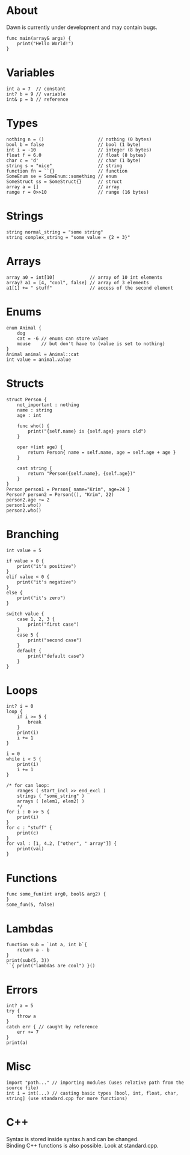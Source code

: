 # About
Dawn is currently under development and may contain bugs.

```dawn
func main(array& args) {
    print("Hello World!")
}
```

# Variables
```dawn
int a = 7  // constant
int? b = 9 // variable
int& p = b // reference
```

# Types
```dawn
nothing n = ()                    // nothing (0 bytes)
bool b = false                    // bool (1 byte)
int i = -10                       // integer (8 bytes)
float f = 6.0                     // float (8 bytes)
char c = 'd'                      // char (1 byte)
string s = "nice"                 // string
function fn = ``{}                // function
SomeEnum se = SomeEnum::something // enum
SomeStruct ss = SomeStruct{}      // struct
array a = []                      // array
range r = 0>>10                   // range (16 bytes)
```

# Strings
```dawn
string normal_string = "some string"
string complex_string = "some value = {2 + 3}"
```

# Arrays
```dawn
array a0 = int[10]             // array of 10 int elements
array? a1 = [4, "cool", false] // array of 3 elements
a1[1] += " stuff"              // access of the second element
```

# Enums
```dawn
enum Animal {
    dog
    cat = -6 // enums can store values
    mouse    // but don't have to (value is set to nothing)
}
Animal animal = Animal::cat
int value = animal.value
```

# Structs
```dawn
struct Person {
    not_important : nothing
    name : string
    age : int

    func who() {
        print("{self.name} is {self.age} years old")
    }

    oper +(int age) {
        return Person{ name = self.name, age = self.age + age }
    }

    cast string {
        return "Person({self.name}, {self.age})"
    }
}
Person person1 = Person{ name="Krim", age=24 }
Person? person2 = Person((), "Krim", 22)
person2.age += 2
person1.who()
person2.who()
```

# Branching
```dawn
int value = 5

if value > 0 {
    print("it's positive")
}
elif value < 0 {
    print("it's negative")
}
else {
    print("it's zero")
}

switch value {
    case 1, 2, 3 {
        print("first case")
    }
    case 5 {
        print("second case")
    }
    default {
        print("default case")
    }
}
```

# Loops
```dawn
int? i = 0
loop {
    if i >= 5 {
        break
    }
    print(i)
    i += 1
}

i = 0
while i < 5 {
    print(i)
    i += 1
}

/* for can loop:
    ranges ( start_incl >> end_excl )
    strings ( "some_string" )
    arrays ( [elem1, elem2] )
    */
for i : 0 >> 5 {
    print(i)
}
for c : "stuff" {
    print(c)
}
for val : [1, 4.2, ["other", " array"]] {
    print(val)
}
```

# Functions
```dawn
func some_fun(int arg0, bool& arg2) {
}
some_fun(5, false)
```

# Lambdas
```dawn
function sub = `int a, int b`{
    return a - b
}
print(sub(5, 3))
``{ print("lambdas are cool") }()
```

# Errors
```dawn
int? a = 5
try {
    throw a
}
catch err { // caught by reference
    err += 7
}
print(a)
```

# Misc
```dawn
import "path..." // importing modules (uses relative path from the source file)
int i = int(...) // casting basic types [bool, int, float, char, string] (use standard.cpp for more functions)
```

# C++
Syntax is stored inside syntax.h and can be changed.<br/>
Binding C++ functions is also possible. Look at standard.cpp.<br/>
